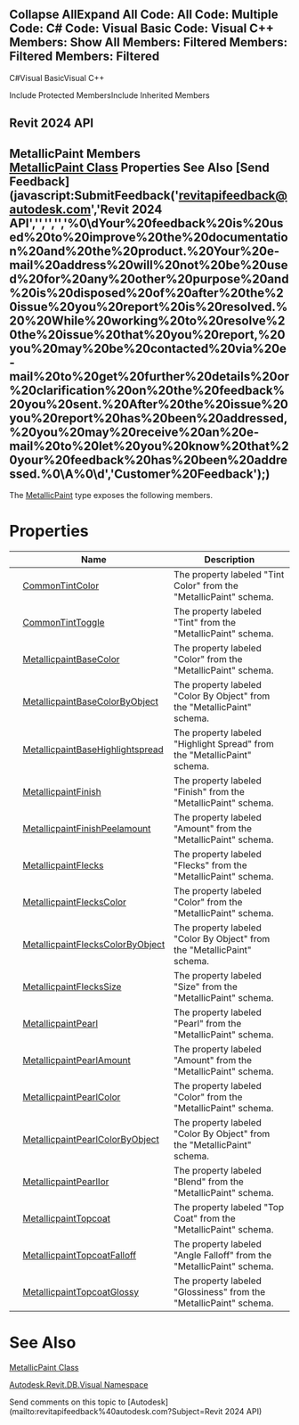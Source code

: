 ﻿

Collapse AllExpand All Code: All Code: Multiple Code: C# Code: Visual Basic Code: Visual C++  Members: Show All Members: Filtered Members: Filtered Members: Filtered   
---  
  
C#Visual BasicVisual C++

Include Protected MembersInclude Inherited Members

Revit 2024 API  
---  
MetallicPaint Members  
[MetallicPaint Class](fee435aa-5e3f-14c6-1566-5c8fd2d63eb8.md) Properties See Also [Send Feedback](javascript:SubmitFeedback\('revitapifeedback@autodesk.com','Revit 2024 API','','','','%0\\dYour%20feedback%20is%20used%20to%20improve%20the%20documentation%20and%20the%20product.%20Your%20e-mail%20address%20will%20not%20be%20used%20for%20any%20other%20purpose%20and%20is%20disposed%20of%20after%20the%20issue%20you%20report%20is%20resolved.%20%20While%20working%20to%20resolve%20the%20issue%20that%20you%20report,%20you%20may%20be%20contacted%20via%20e-mail%20to%20get%20further%20details%20or%20clarification%20on%20the%20feedback%20you%20sent.%20After%20the%20issue%20you%20report%20has%20been%20addressed,%20you%20may%20receive%20an%20e-mail%20to%20let%20you%20know%20that%20your%20feedback%20has%20been%20addressed.%0\\A%0\\d','Customer%20Feedback'\);)  
---  
  
The [MetallicPaint](fee435aa-5e3f-14c6-1566-5c8fd2d63eb8.md) type exposes the following members.

# Properties

|  | Name | Description |
| --- | --- | --- |
|  | [CommonTintColor](0e947e7f-ccea-a7b4-678a-8fa96a109b9e.md) | The property labeled "Tint Color" from the "MetallicPaint" schema. |
|  | [CommonTintToggle](adb0a12c-8985-ecdf-c033-16a11563465a.md) | The property labeled "Tint" from the "MetallicPaint" schema. |
|  | [MetallicpaintBaseColor](2780127a-7af7-26fb-0e0a-9574162a784b.md) | The property labeled "Color" from the "MetallicPaint" schema. |
|  | [MetallicpaintBaseColorByObject](00135055-9bf2-2f0c-cb5b-067ab92d922d.md) | The property labeled "Color By Object" from the "MetallicPaint" schema. |
|  | [MetallicpaintBaseHighlightspread](8cf1da71-4b5d-4774-ae78-a879f2babe14.md) | The property labeled "Highlight Spread" from the "MetallicPaint" schema. |
|  | [MetallicpaintFinish](74463788-0b39-d594-5e1e-8370d72dcbff.md) | The property labeled "Finish" from the "MetallicPaint" schema. |
|  | [MetallicpaintFinishPeelamount](a2028bde-ab5f-a9f1-8370-51dd454e260e.md) | The property labeled "Amount" from the "MetallicPaint" schema. |
|  | [MetallicpaintFlecks](df5cd644-4610-de29-1367-ffcaea3bd2b2.md) | The property labeled "Flecks" from the "MetallicPaint" schema. |
|  | [MetallicpaintFlecksColor](d917783f-dbfd-3ba0-6d53-2dcd0ee07acc.md) | The property labeled "Color" from the "MetallicPaint" schema. |
|  | [MetallicpaintFlecksColorByObject](e2ca2580-f099-d19f-304f-4a77f5c59e43.md) | The property labeled "Color By Object" from the "MetallicPaint" schema. |
|  | [MetallicpaintFlecksSize](f3244177-995d-b956-cd0a-a655687bea98.md) | The property labeled "Size" from the "MetallicPaint" schema. |
|  | [MetallicpaintPearl](b15dd4a4-eefd-ef84-661d-47dfa23f3b56.md) | The property labeled "Pearl" from the "MetallicPaint" schema. |
|  | [MetallicpaintPearlAmount](7d1b654e-e3fe-698f-cca5-ce9f58a9e37d.md) | The property labeled "Amount" from the "MetallicPaint" schema. |
|  | [MetallicpaintPearlColor](564515cf-30cf-fa9a-7d91-9aba9dd36228.md) | The property labeled "Color" from the "MetallicPaint" schema. |
|  | [MetallicpaintPearlColorByObject](04effa37-2b8e-ab13-c8a9-14548a11011c.md) | The property labeled "Color By Object" from the "MetallicPaint" schema. |
|  | [MetallicpaintPearlIor](17b52abc-0f59-4375-de85-9cb4a48a15ca.md) | The property labeled "Blend" from the "MetallicPaint" schema. |
|  | [MetallicpaintTopcoat](a6dd33bc-4a86-a963-6ea7-c5d722657ebc.md) | The property labeled "Top Coat" from the "MetallicPaint" schema. |
|  | [MetallicpaintTopcoatFalloff](dd67b982-b0c5-e1aa-34af-ffcc239ea734.md) | The property labeled "Angle Falloff" from the "MetallicPaint" schema. |
|  | [MetallicpaintTopcoatGlossy](d0035bbf-ffbd-628a-bc69-e472eefe499b.md) | The property labeled "Glossiness" from the "MetallicPaint" schema. |
  
# See Also

[MetallicPaint Class](fee435aa-5e3f-14c6-1566-5c8fd2d63eb8.md)

[Autodesk.Revit.DB.Visual Namespace](f5a10581-6ac2-be19-0e32-f87d05bc8b83.md)

Send comments on this topic to [Autodesk](mailto:revitapifeedback%40autodesk.com?Subject=Revit 2024 API)